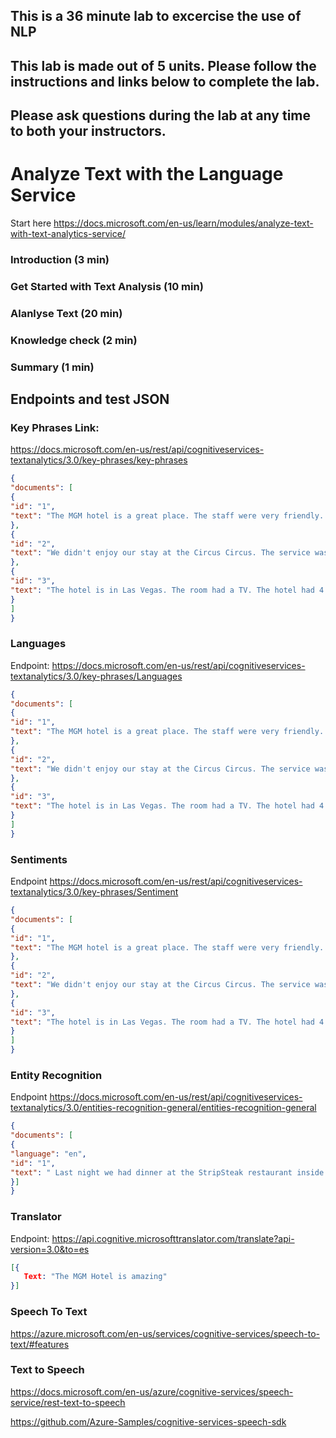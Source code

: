 ## This is a 36 minute lab to excercise the use of NLP 
## This lab is made out of 5 units.  Please follow the instructions and links below to complete the lab.
## Please ask questions during the lab at any time to both your instructors.

# Analyze Text with the Language Service

Start here https://docs.microsoft.com/en-us/learn/modules/analyze-text-with-text-analytics-service/

### Introduction (3 min)

### Get Started with Text Analysis (10 min)

### Alanlyse Text (20 min)

### Knowledge check (2 min)

### Summary (1 min)

## Endpoints and test JSON

### Key Phrases Link:
<https://docs.microsoft.com/en-us/rest/api/cognitiveservices-textanalytics/3.0/key-phrases/key-phrases>

```json
{
"documents": [
{
"id": "1",
"text": "The MGM hotel is a great place. The staff were very friendly. The service was amazing"
},
{
"id": "2",
"text": "We didn't enjoy our stay at the Circus Circus. The service was not up to the mark"
},
{
"id": "3",
"text": "The hotel is in Las Vegas. The room had a TV. The hotel had 4 pools"
}
]
}
```

### Languages
Endpoint:
<https://docs.microsoft.com/en-us/rest/api/cognitiveservices-textanalytics/3.0/key-phrases/Languages>

```json
{
"documents": [
{
"id": "1",
"text": "The MGM hotel is a great place. The staff were very friendly. The service was amazing"
},
{
"id": "2",
"text": "We didn't enjoy our stay at the Circus Circus. The service was not up to the mark"
},
{
"id": "3",
"text": "The hotel is in Las Vegas. The room had a TV. The hotel had 4 pools"
}
]
}
```

### Sentiments
Endpoint
<https://docs.microsoft.com/en-us/rest/api/cognitiveservices-textanalytics/3.0/key-phrases/Sentiment>

```json
{
"documents": [
{
"id": "1",
"text": "The MGM hotel is a great place. The staff were very friendly. The service was amazing"
},
{
"id": "2",
"text": "We didn't enjoy our stay at the Circus Circus. The service was not up to the mark"
},
{
"id": "3",
"text": "The hotel is in Las Vegas. The room had a TV. The hotel had 4 pools"
}
]
}
```

### Entity Recognition

Endpoint
<https://docs.microsoft.com/en-us/rest/api/cognitiveservices-textanalytics/3.0/entities-recognition-general/entities-recognition-general>

```json
{
"documents": [
{
"language": "en",
"id": "1",
"text": " Last night we had dinner at the StripSteak restaurant inside of the Mandalay Bay Hotel, the Wagyu steak was incredible"
}]
}
```

### Translator

Endpoint:
<https://api.cognitive.microsofttranslator.com/translate?api-version=3.0&to=es>

```json
[{
   Text: "The MGM Hotel is amazing"
}]
```

### Speech To Text

<https://azure.microsoft.com/en-us/services/cognitive-services/speech-to-text/#features>

### Text to Speech

<https://docs.microsoft.com/en-us/azure/cognitive-services/speech-service/rest-text-to-speech>

<https://github.com/Azure-Samples/cognitive-services-speech-sdk>


